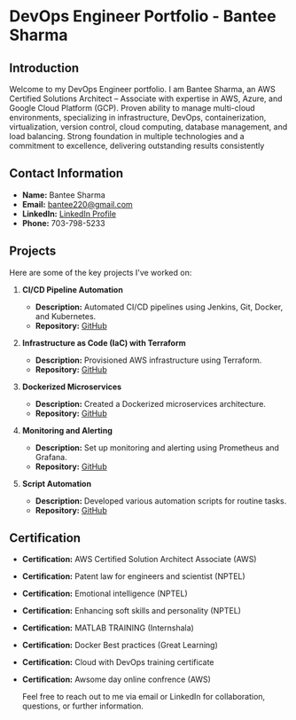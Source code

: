 # DevOps Engineer Portfolio - Bantee Sharma

## Introduction
Welcome to my DevOps Engineer portfolio. I am Bantee Sharma, an AWS Certified Solutions Architect – Associate with expertise in AWS, Azure, and Google Cloud Platform (GCP). Proven ability to manage multi-cloud environments, specializing in infrastructure, DevOps, containerization, virtualization, version control, cloud computing, database management, and load balancing. Strong foundation in multiple technologies and a commitment to excellence, delivering outstanding results consistently
## Contact Information
- **Name:** Bantee Sharma
- **Email:** bantee220@gmail.com
- **LinkedIn:** [LinkedIn Profile](https://www.linkedin.com/in/bantee-sharma-5b8709194)
- **Phone:** 703-798-5233

## Projects
Here are some of the key projects I've worked on:

1. **CI/CD Pipeline Automation**
   - **Description:** Automated CI/CD pipelines using Jenkins, Git, Docker, and Kubernetes.
   - **Repository:** [GitHub](https://github.com/Banteesharma/banteeSharma.git)

2. **Infrastructure as Code (IaC) with Terraform**
   - **Description:** Provisioned AWS infrastructure using Terraform.
   - **Repository:** [GitHub](https://github.com/yourusername/terraform-iac)

3. **Dockerized Microservices**
   - **Description:** Created a Dockerized microservices architecture.
   - **Repository:** [GitHub](https://github.com/yourusername/microservices-docker)

4. **Monitoring and Alerting**
   - **Description:** Set up monitoring and alerting using Prometheus and Grafana.
   - **Repository:** [GitHub](https://github.com/yourusername/monitoring-alerting)

5. **Script Automation**
   - **Description:** Developed various automation scripts for routine tasks.
   - **Repository:** [GitHub](https://github.com/yourusername/script-automation)

## Certification
- **Certification:** AWS Certified Solution Architect Associate (AWS) 
- **Certification:** Patent law for engineers and scientist (NPTEL)
- **Certification:** Emotional intelligence (NPTEL)
- **Certification:** Enhancing soft skills and personality (NPTEL)
- **Certification:** MATLAB TRAINING (Internshala)
- **Certification:** Docker Best practices (Great Learning)
- **Certification:** Cloud with DevOps training certificate
- **Certification:** Awsome day online confrence (AWS)


  Feel free to reach out to me via email or LinkedIn for collaboration, questions, or further information.
